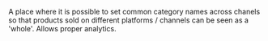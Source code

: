 A place where it is possible to set common category names across chanels so that products sold on different platforms / channels can be seen as a 'whole'. Allows proper analytics.